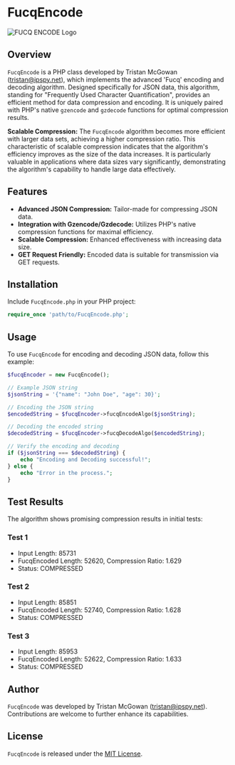 # FucqEncode

![FUCQ ENCODE Logo](FUCQ-ENCODE-LOGO.gif)

## Overview
`FucqEncode` is a PHP class developed by Tristan McGowan (tristan@ipspy.net), which implements the advanced 'Fucq' encoding and decoding algorithm. Designed specifically for JSON data, this algorithm, standing for "Frequently Used Character Quantification", provides an efficient method for data compression and encoding. It is uniquely paired with PHP's native `gzencode` and `gzdecode` functions for optimal compression results.

**Scalable Compression:** The `FucqEncode` algorithm becomes more efficient with larger data sets, achieving a higher compression ratio. This characteristic of scalable compression indicates that the algorithm's efficiency improves as the size of the data increases. It is particularly valuable in applications where data sizes vary significantly, demonstrating the algorithm's capability to handle large data effectively.

## Features
- **Advanced JSON Compression:** Tailor-made for compressing JSON data.
- **Integration with Gzencode/Gzdecode:** Utilizes PHP's native compression functions for maximal efficiency.
- **Scalable Compression:** Enhanced effectiveness with increasing data size.
- **GET Request Friendly:** Encoded data is suitable for transmission via GET requests.

## Installation
Include `FucqEncode.php` in your PHP project:

```php
require_once 'path/to/FucqEncode.php';
```

## Usage
To use `FucqEncode` for encoding and decoding JSON data, follow this example:

```php
$fucqEncoder = new FucqEncode();

// Example JSON string
$jsonString = '{"name": "John Doe", "age": 30}';

// Encoding the JSON string
$encodedString = $fucqEncoder->fucqEncodeAlgo($jsonString);

// Decoding the encoded string
$decodedString = $fucqEncoder->fucqDecodeAlgo($encodedString);

// Verify the encoding and decoding
if ($jsonString === $decodedString) {
    echo "Encoding and Decoding successful!";
} else {
    echo "Error in the process.";
}
```

## Test Results
The algorithm shows promising compression results in initial tests:

### Test 1
- Input Length: 85731
- FucqEncoded Length: 52620, Compression Ratio: 1.629
- Status: COMPRESSED

### Test 2
- Input Length: 85851
- FucqEncoded Length: 52740, Compression Ratio: 1.628
- Status: COMPRESSED

### Test 3
- Input Length: 85953
- FucqEncoded Length: 52622, Compression Ratio: 1.633
- Status: COMPRESSED

## Author
`FucqEncode` was developed by Tristan McGowan (tristan@ipspy.net). Contributions are welcome to further enhance its capabilities.

## License
`FucqEncode` is released under the [MIT License](https://opensource.org/licenses/MIT).

